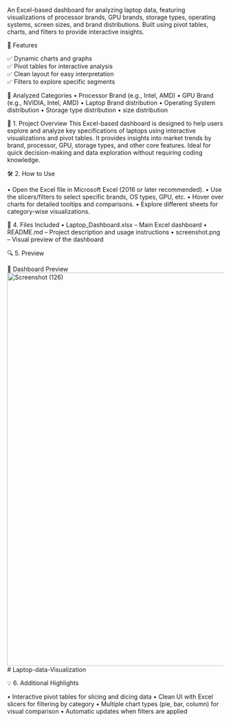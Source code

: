An Excel-based dashboard for analyzing laptop data, featuring visualizations of processor brands, GPU brands, storage types, operating systems, screen sizes, and brand distributions. Built using pivot tables, charts, and filters to provide interactive insights.

📁 Features

✅ Dynamic charts and graphs  
✅ Pivot tables for interactive analysis  
✅ Clean layout for easy interpretation  
✅ Filters to explore specific segments  

📌 Analyzed Categories
• Processor Brand (e.g., Intel, AMD)
• GPU Brand (e.g., NVIDIA, Intel, AMD)
• Laptop Brand distribution
• Operating System distribution
• Storage type distribution
• size distribution

🧩 1. Project Overview
This Excel-based dashboard is designed to help users explore and analyze key specifications of laptops using interactive visualizations and pivot tables. It provides insights into market trends by brand, processor, GPU, storage types, and other core features. Ideal for quick decision-making and data exploration without requiring coding knowledge.

🛠️ 2. How to Use

• Open the Excel file in Microsoft Excel (2016 or later recommended).
• Use the slicers/filters to select specific brands, OS types, GPU, etc.
• Hover over charts for detailed tooltips and comparisons.
• Explore different sheets for category-wise visualizations.

📂 4. Files Included
• Laptop_Dashboard.xlsx – Main Excel dashboard
• README.md – Project description and usage instructions
• screenshot.png – Visual preview of the dashboard

🔍 5. Preview

📸 Dashboard Preview
<img width="1858" height="915" alt="Screenshot (126)" src="https://github.com/user-attachments/assets/67716a87-ea0f-48f8-942e-2d546cd31e2f" /># Laptop-data-Visualization

💡 6. Additional Highlights

• Interactive pivot tables for slicing and dicing data
• Clean UI with Excel slicers for filtering by category
• Multiple chart types (pie, bar, column) for visual comparison
• Automatic updates when filters are applied

